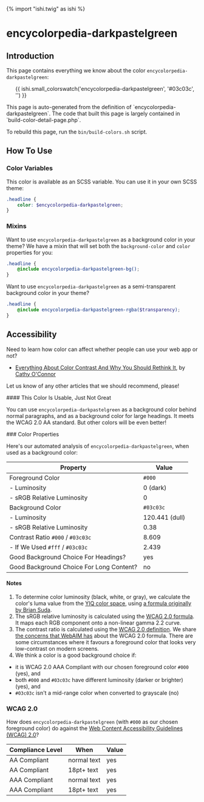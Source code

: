 {% import "ishi.twig" as ishi %}
# encycolorpedia-darkpastelgreen

## Introduction

This page contains everything we know about the color `encycolorpedia-darkpastelgreen`:

<div class="grid">
    <div class="cell">
        <div class="swatch">
            <ul>
                {{ ishi.small_colorswatch('encycolorpedia-darkpastelgreen', '#03c03c', '') }}
            </ul>
        </div>
    </div>
</div>

<div class="callout attention" markdown="1">
This page is auto-generated from the definition of `encycolorpedia-darkpastelgreen`. The code that built this page is largely contained in `build-color-detail-page.php`.

To rebuild this page, run the `bin/build-colors.sh` script.
</div>

## How To Use

### Color Variables

This color is available as an SCSS variable. You can use it in your own SCSS theme:

```scss
.headline {
    color: $encycolorpedia-darkpastelgreen;
}
```

### Mixins

Want to use `encycolorpedia-darkpastelgreen` as a background color in your theme? We have a mixin that will set both the `background-color` and `color` properties for you:

```scss
.headline {
    @include encycolorpedia-darkpastelgreen-bg();
}
```

Want to use `encycolorpedia-darkpastelgreen` as a semi-transparent background color in your theme?

```scss
.headline {
    @include encycolorpedia-darkpastelgreen-rgba($transparency);
}
```

## Accessibility

Need to learn how color can affect whether people can use your web app or not?

* [Everything About Color Contrast And Why You Should Rethink It](https://www.smashingmagazine.com/2014/10/color-contrast-tips-and-tools-for-accessibility/), by [Cathy O'Connor](http://www.twitter.com/cagocon)

Let us know of any other articles that we should recommend, please!
<div class="callout warning" markdown="1">
#### This Color Is Usable, Just Not Great

You can use `encycolorpedia-darkpastelgreen` as a background color behind normal paragraphs, and as a background color for large headings. It meets the WCAG 2.0 AA standard. But other colors will be even better!
</div>
### Color Properties

Here's our automated analysis of `encycolorpedia-darkpastelgreen`, when used as a background color:

Property | Value
---------|------
Foreground Color | `#000`
- Luminosity | 0 (dark)
- sRGB Relative Luminosity | 0
Background Color | `#03c03c`
- Luminosity | 120.441 (dull)
- sRGB Relative Luminosity | 0.38
Contrast Ratio `#000` / `#03c03c` | 8.609
- If We Used `#fff` / `#03c03c` | 2.439
Good Background Choice For Headings? | yes
Good Background Choice For Long Content? | no

#### Notes

1. To determine color luminosity (black, white, or gray), we calculate the color's luma value from the [YIQ color space](https://en.wikipedia.org/wiki/YIQ), using [a formula originally by Brian Suda](https://24ways.org/2010/calculating-color-contrast/).
1. The sRGB relative luminosity is calculated using the [WCAG 2.0 formula](https://www.w3.org/TR/WCAG20/#relativeluminancedef). It maps each RGB component onto a non-linear gamma 2.2 curve.
1. The contrast ratio is calculated using the [WCAG 2.0 definition](https://www.w3.org/TR/2008/REC-WCAG20-20081211/#contrast-ratiodef). We share [the concerns that WebAIM has](http://webaim.org/blog/wcag-2-1-feedback/) about the WCAG 2.0 formula. There are some circumstances where it favours a foreground color that looks very low-contrast on modern screens.
1. We think a color is a good background choice if:
  - it is WCAG 2.0 AAA Compliant with our chosen foreground color `#000` (yes), and
  - both `#000` and `#03c03c` have different luminosity (darker or brighter) (yes), and
  - `#03c03c` isn't a mid-range color when converted to grayscale (no)

### WCAG 2.0

How does `encycolorpedia-darkpastelgreen` (with `#000` as our chosen foreground color) do against the [Web Content Accessibility Guidelines (WCAG) 2.0](https://www.w3.org/TR/WCAG20/)?

Compliance Level | When | Value
-----------------|------|------
AA Compliant | normal text | yes
AA Compliant | 18pt+ text | yes
AAA Compliant | normal text | yes
AAA Compliant | 18pt+ text | yes